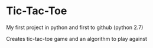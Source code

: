 # Tic-Tac-Toe
My first project in python and first to github (python 2.7)

Creates tic-tac-toe game and an algorithm to play against 
